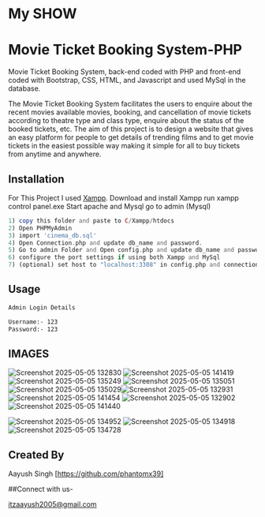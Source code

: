 #  My SHOW
#  Movie Ticket Booking System-PHP
Movie Ticket Booking System, back-end coded with PHP and front-end coded with Bootstrap, CSS, HTML, and Javascript and used MySql in the database.

The Movie Ticket Booking System facilitates the users to enquire about the
recent movies available movies, booking, and cancellation of movie tickets according
to theatre type and class type, enquire about the status of the booked tickets, etc.
The aim of this project is to design a website that gives an easy platform for
people to get details of trending films and to get movie tickets in the
easiest possible way making it simple for all to buy tickets from anytime
and anywhere.



## Installation

For This Project I used [Xampp](https://www.apachefriends.org/).
Download and install Xampp 
run xampp control panel.exe 
Start apache and Mysql 
go to admin (Mysql)

```php
1) copy this folder and paste to C/Xampp/htdocs
2) Open PHPMyAdmin
3) import 'cinema_db.sql'
4) Open Connection.php and update db_name and password.
5) Go to admin Folder and Open config.php and update db_name and password.
6) configure the port settings if using both Xampp and MySql 
7) (optional) set host to "localhost:3308" in config.php and connection.php to avoid errors
```

## Usage

```bash
Admin Login Details

Username:- 123
Password:- 123
```






##  IMAGES
![Screenshot 2025-05-05 132830](https://github.com/user-attachments/assets/85fd931e-67eb-4523-af18-b47121c9c9eb)
![Screenshot 2025-05-05 141419](https://github.com/user-attachments/assets/4a0aacdc-6eb9-4563-803e-b1b8a24611ff)
![Screenshot 2025-05-05 135249](https://github.com/user-attachments/assets/b9505523-8697-4a2e-8b6c-ec2e072b0b0f)
![Screenshot 2025-05-05 135051](https://github.com/user-attachments/assets/2678a085-4c12-49cd-abd0-8165127a160f)
![Screenshot 2025-05-05 135029](https://github.com/user-attachments/assets/5784202a-3426-4851-893e-60addbbf0bdc)![Screenshot 2025-05-05 132931](https://github.com/user-attachments/assets/89e3f32c-b480-4c16-bba3-9183d45dd8ee)
![Screenshot 2025-05-05 141454](https://github.com/user-attachments/assets/c246e330-eee0-4ba7-ac42-157d8010199b)
![Screenshot 2025-05-05 132902](https://github.com/user-attachments/assets/9b94f5cb-9ca0-4127-bd49-f285e9a9a7d3)
![Screenshot 2025-05-05 141440](https://github.com/user-attachments/assets/fd09371e-e327-4142-bf49-7b578774b412)

![Screenshot 2025-05-05 134952](https://github.com/user-attachments/assets/aedc02cf-199f-4e21-8a4c-8f5848935793)
![Screenshot 2025-05-05 134918](https://github.com/user-attachments/assets/7e7d5fc7-1371-4cc2-b977-8f7678edc18f)
![Screenshot 2025-05-05 134728](https://github.com/user-attachments/assets/19d6a7dd-4105-49f7-bcf3-a0f1500a7af0)




## Created By

Aayush Singh [https://github.com/phantomx39]


##Connect with us-

itzaayush2005@gmail.com

